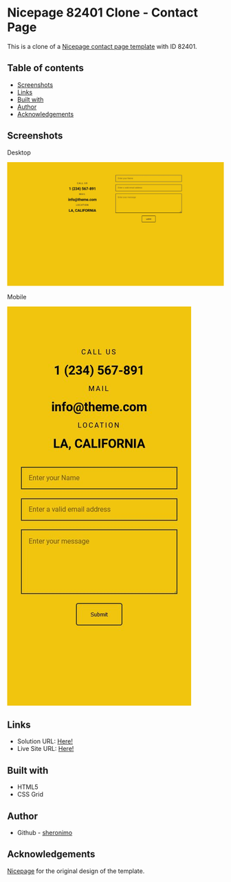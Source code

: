 # Nicepage 82401 Clone - Contact Page

This is a clone of a [Nicepage contact page template](https://nicepage.com/s/82401/we-will-contact-you-css-template) with ID 82401.

## Table of contents

- [Screenshots](#screenshots)
- [Links](#links)
- [Built with](#built-with)
- [Author](#author)
- [Acknowledgements](#acknowledgements)

## Screenshots

Desktop

![](./screenshots/screenshot_desktop.jpg)

Mobile

![](./screenshots/screenshot_mobile.jpg)

## Links

- Solution URL: [Here!](https://github.com/sheronimo/clone-nicepage82401)
- Live Site URL: [Here!](https://sheronimo.github.io/clone-nicepage82401/)

## Built with

- HTML5
- CSS Grid

## Author

- Github - [sheronimo](https://github.com/sheronimo)

## Acknowledgements

[Nicepage](https://nicepage.com) for the original design of the template.
